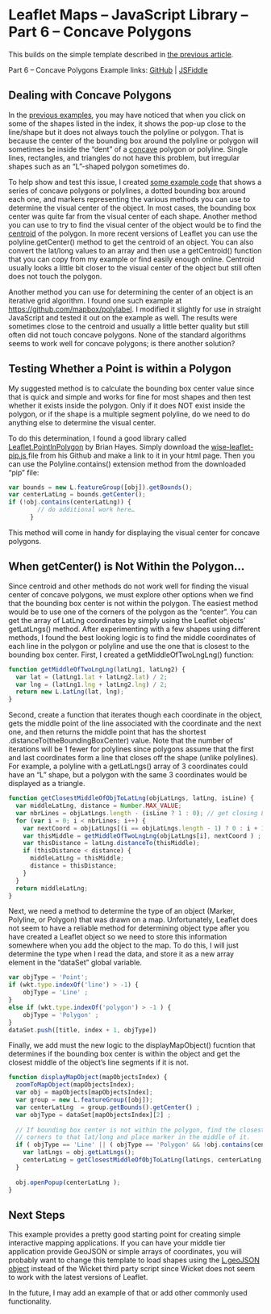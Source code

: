 # Leaflet Maps – JavaScript Library – Part 6 – Concave Polygons
This builds on the simple template described in [the previous article](https://mattgingery.github.io/LeafletExamples/Article_Part5).

Part 6 – Concave Polygons Example links:  [GitHub](https://mattgingery.github.io/LeafletExamples/Leaflet_part6_concavePolygons.htm) | [JSFiddle](https://jsfiddle.net/mgingery/6x3z9reL/)

## Dealing with Concave Polygons

In the [previous examples](https://mattgingery.github.io/LeafletExamples/Leaflet_part5_wkt.htm), you may have noticed that when you click on some of the shapes listed in the index, it shows the pop-up close to the line/shape but it does not always touch the polyline or polygon.  That is because the center of the bounding box around the polyline or polygon will sometimes be inside the “dent” of a [concave]( http://www.differencebetween.info/difference-between-concave-and-convex-polygons) polygon or polyline.  Single lines, rectangles, and triangles do not have this problem, but irregular shapes such as an “L”-shaped polygon sometimes do.  

To help show and test this issue, I created [some example code](https://mattgingery.github.io/LeafletExamples/Leaflet_part6_centroidTest.htm) that shows a series of concave polygons or polylines, a dotted bounding box around each one, and markers representing the various methods you can use to determine the visual center of the object.  In most cases, the bounding box center was quite far from the visual center of each shape.  Another method you can use to try to find the visual center of the object would be to find the [centroid](https://en.wikipedia.org/wiki/Centroid) of the polygon.  In more recent versions of Leaflet you can use the polyline.getCenter() method to get the centroid of an object.  You can also convert the lat/long values to an array and then use a getCentroid() function that you can copy from my example or find easily enough online.  Centroid usually looks a little bit closer to the visual center of the object but still often does not touch the polygon.

Another method you can use for determining the center of an object is an iterative grid algorithm.  I found one such example at https://github.com/mapbox/polylabel.  I modified it slightly for use in straight JavaScript and tested it out on the example as well.  The results were sometimes close to the centroid and usually a little better quality but still often did not touch concave polygons.  None of the standard algorithms seems to work well for concave polygons; is there another solution?

## Testing Whether a Point is within a Polygon

My suggested method is to calculate the bounding box center value since that is quick and simple and works for fine for most shapes and then test whether it exists inside the polygon.  Only if it does NOT exist inside the polygon, or if the shape is a multiple segment polyline, do we need to do anything else to determine the visual center.  

To do this determination, I found a good library called [Leaflet.PointInPolygon](https://github.com/hayeswise/Leaflet.PointInPolygon) by Brian Hayes.  Simply download the [wise-leaflet-pip.js ](https://github.com/hayeswise/Leaflet.PointInPolygon/blob/master/wise-leaflet-pip.js) file from his Github and make a link to it in your html page.  Then you can use the Polyline.contains() extension method from the downloaded “pip” file:
```javascript
var bounds = new L.featureGroup([obj]).getBounds();
var centerLatLng = bounds.getCenter();
if (!obj.contains(centerLatLng)) {
        // do additional work here…
      }
```
This method will come in handy for displaying the visual center for concave polygons.

## When getCenter() is Not Within the Polygon…

Since centroid and other methods do not work well for finding the visual center of concave polygons, we must explore other options when we find that the bounding box center is not within the polygon.  The easiest method would be to use one of the corners of the polygon as the “center”.  You can get the array of LatLng coordinates by simply using the Leaflet objects’ getLatLngs() method.  After experimenting with a few shapes using different methods, I found the best looking logic is to find the middle coordinates of each line in the polygon or polyline and use the one that is closest to the bounding box center.  First, I created a getMiddleOfTwoLngLng() function:
```javascript
function getMiddleOfTwoLngLng(latLng1, latLng2) {
  var lat = (latLng1.lat + latLng2.lat) / 2;
  var lng = (latLng1.lng + latLng2.lng) / 2;
  return new L.LatLng(lat, lng);
} 
```  
Second, create a function that iterates though each coordinate in the object, gets the middle point of the line associated with the coordinate and the next one, and then returns the middle point that has the shortest .distanceTo(theBoundingBoxCenter) value.  Note that the number of iterations will be 1 fewer for polylines since polygons assume that the first and last coordinates form a line that closes off the shape (unlike polylines).  For example, a polyline with a getLatLngs() array of 3 coordinates could have an “L” shape, but a polygon with the same 3 coordinates would be displayed as a triangle.
```javascript
function getClosestMiddleOfObjToLatLng(objLatLngs, latLng, isLine) {
  var middleLatLng, distance = Number.MAX_VALUE;
  var nbrLines = objLatLngs.length - (isLine ? 1 : 0); // get closing LatLng if polygon	
  for (var i = 0; i < nbrLines; i++) {
    var nextCoord = objLatLngs[(i == objLatLngs.length - 1) ? 0 : i + 1] ; 
    var thisMiddle = getMiddleOfTwoLngLng(objLatLngs[i], nextCoord ) ;
    var thisDistance = latLng.distanceTo(thisMiddle);
    if (thisDistance < distance) {
      middleLatLng = thisMiddle;
      distance = thisDistance;
    }
  }
  return middleLatLng;
}
```  
Next, we need a method to determine the type of an object (Marker, Polyline, or Polygon) that was drawn on a map.  Unfortunately, Leaflet does not seem to have a reliable method for determining object type after you have created a Leaflet object so we need to store this information somewhere when you add the object to the map.  To do this, I will just determine the type when I read the data, and store it as a new array element in the “dataSet” global variable.
```javascript
var objType = 'Point';  
if (wkt.type.indexOf('line') > -1) {
	objType = 'Line' ; 
}
else if (wkt.type.indexOf('polygon') > -1 ) {
	objType = 'Polygon' ; 
}
dataSet.push([title, index + 1, objType])
```
Finally, we add must the new logic to the displayMapObject() fucntion that determines if the bounding box center is within the object and get the closest middle of the object’s line segments if it is not.  
```javascript
function displayMapObject(mapObjectsIndex) {
  zoomToMapObject(mapObjectsIndex);
  var obj = mapObjects[mapObjectsIndex];
  var group = new L.featureGroup([obj]);
  var centerLatLng  = group.getBounds().getCenter() ;
  var objType = dataSet[mapObjectsIndex][2] ; 
  
  // If bounding box center is not within the polygon, find the closest 
  // corners to that lat/long and place marker in the middle of it.
  if ( objType == 'Line' || ( objType == 'Polygon' && !obj.contains(centerLatLng) ) ) {
	var latLngs = obj.getLatLngs();
	centerLatLng = getClosestMiddleOfObjToLatLng(latLngs, centerLatLng, (objType == 'Line' ) );
  }  
  
  obj.openPopup(centerLatLng );
} 
```

## Next Steps

This example provides a pretty good starting point for creating simple interactive mapping applications.  If you can have your middle tier application provide GeoJSON or simple arrays of coordinates, you will probably want to change this template to load shapes using the [L.geoJSON object](https://leafletjs.com/reference-1.3.4.html#geojson) instead of the Wicket third party script since Wicket does not seem to work with the latest versions of Leaflet.

In the future, I may add an example of that or add other commonly used functionality.


